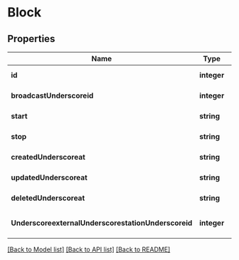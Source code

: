 # Block

## Properties
Name | Type | Description | Notes
------------ | ------------- | ------------- | -------------
**id** | **integer** |  | [default to null]
**broadcastUnderscoreid** | **integer** |  | [default to null]
**start** | **string** |  | [default to null]
**stop** | **string** |  | [default to null]
**createdUnderscoreat** | **string** |  | [default to null]
**updatedUnderscoreat** | **string** |  | [default to null]
**deletedUnderscoreat** | **string** |  | [default to null]
**UnderscoreexternalUnderscorestationUnderscoreid** | **integer** |  | [optional] [default to null]

[[Back to Model list]](../README.md#documentation-for-models) [[Back to API list]](../README.md#documentation-for-api-endpoints) [[Back to README]](../README.md)


